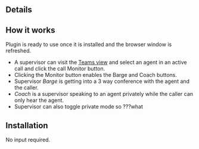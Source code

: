 ## Details

## How it works
Plugin is ready to use once it is installed and the browser window is refreshed.
- A supervisor can visit the [Teams view](https://flex.twilio.com/teams/) and select an agent in an active call and click the call Monitor button.
- Clicking the Monitor button enables the Barge and Coach buttons.
- Supervisor *Barge* is getting into a 3 way conference with the agent and the caller.
- *Coach* is a supervisor speaking to an agent privately while the caller can only hear the agent.
- Supervisor can also toggle private mode so ???what

## Installation
No input required.

